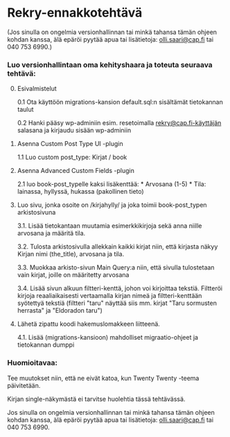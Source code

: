 # Rekry-ennakkotehtävä

(Jos sinulla on ongelmia versionhallinnan tai minkä tahansa tämän ohjeen kohdan kanssa, älä epäröi pyytää apua tai lisätietoja: olli.saari@cap.fi tai 040 753 6990.)

### Luo versionhallintaan oma kehityshaara ja toteuta seuraava tehtävä:

0. Esivalmistelut
	
	0.1 Ota käyttöön migrations-kansion default.sql:n sisältämät tietokannan taulut

	0.2 Hanki pääsy wp-adminiin esim. resetoimalla rekry@cap.fi-käyttäjän salasana ja kirjaudu sisään wp-adminiin

1. Asenna Custom Post Type UI -plugin
	
	1.1 Luo custom post_type: Kirjat / book

2. Asenna Advanced Custom Fields -plugin

	2.1 luo book-post_typelle kaksi lisäkenttää:
		* Arvosana (1-5)
		* Tila: lainassa, hyllyssä, hukassa (pakollinen tieto)

3. Luo sivu, jonka osoite on /kirjahylly/ ja joka toimii book-post_typen arkistosivuna
	
	3.1. Lisää tietokantaan muutamia esimerkkikirjoja sekä anna niille arvosana ja määritä tila.

	3.2. Tulosta arkistosivulla allekkain kaikki kirjat niin, että kirjasta näkyy Kirjan nimi (the_title), arvosana ja tila.

	3.3. Muokkaa arkisto-sivun Main Query:a niin, että sivulla tulostetaan vain kirjat, joille on määritetty arvosana

	3.4. Lisää sivun alkuun filtteri-kenttä, johon voi kirjoittaa tekstiä. Filtteröi kirjoja reaaliaikaisesti vertaamalla kirjan nimeä ja filtteri-kenttään syötettyä tekstiä (filtteri "taru" näyttää siis mm. kirjat "Taru sormusten herrasta" ja "Eldoradon taru")

4. Lähetä zipattu koodi hakemuslomakkeen liitteenä.
	
	4.1. Lisää (migrations-kansioon) mahdolliset migraatio-ohjeet ja tietokannan dumppi


### Huomioitavaa:

Tee muutokset niin, että ne eivät katoa, kun Twenty Twenty -teema päivitetään.

Kirjan single-näkymästä ei tarvitse huolehtia tässä tehtävässä.

Jos sinulla on ongelmia versionhallinnan tai minkä tahansa tämän ohjeen kohdan kanssa, älä epäröi pyytää apua tai lisätietoja: olli.saari@cap.fi tai 040 753 6990.